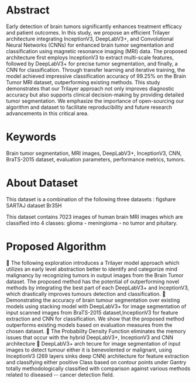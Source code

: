 # Abstract
Early detection of brain tumors significantly enhances treatment efficacy and patient outcomes. In this study, we propose an efficient Trilayer architecture integrating InceptionV3, DeepLabV3+, and Convolutional Neural Networks (CNNs) for enhanced brain tumor segmentation and classification using magnetic resonance imaging (MRI) data. The proposed architecture first employs InceptionV3 to extract multi-scale features, followed by DeepLabV3+ for precise tumor segmentation, and finally, a CNN for classification. Through transfer learning and iterative training, the model achieved impressive classification accuracy of 99.25% on the Brain Tumor MRI dataset, outperforming existing methods. This study demonstrates that our Trilayer approach not only improves diagnostic accuracy but also supports clinical decision-making by providing detailed tumor segmentation. We emphasize the importance of open-sourcing our algorithm and dataset to facilitate reproducibility and future research advancements in this critical area.

# Keywords
Brain tumor segmentation, MRI images, DeepLabV3+, InceptionV3, CNN, BraTS-2015 dataset, evaluation parameters, performance metrics, tumors.

# About Dataset
This dataset is a combination of the following three datasets :
figshare
SARTAJ dataset
Br35H

This dataset contains 7023 images of human brain MRI images which are classified into 4 classes: glioma - meningioma - no tumor and pituitary.

# Proposed Algorithm
	The following exploration introduces a Trilayer model approach which utilizes an early level abstraction better to identify and categorize mind malignancy by recognizing tumors in output images from the Brain Tumor dataset. The proposed method has the potential of outperforming novel methods by integrating the best part of each DeepLabV3+ and InceptionV3, which drastically improves tumours detection and classification.
	Demonstrating the accuracy of brain tumour segmentation over existing models using stacking model with DeepLabV3+ for image segmentation of input scanned images from BraTS-2015 dataset,InceptionV3 for feature extraction and CNN for classification. We show that the proposed method outperforms existing models based on evaluation measures from the chosen dataset.
	The Probability Density Function eliminates the memory issues that occur with the hybrid DeepLabV3+, InceptionV3 and CNN architecture
	DeepLabV3+ arch tecure for image segmentation of input images to detect tumour either it is benevolented or malignant, using InceptionV3 (269 layers sinks deep CNN) architecture for feature extraction and classifying either positive Class based on contour points under Gantry totally methodologically classified with comparison against various methods related to diseased -- cancer detection field.
